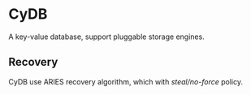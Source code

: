 # CyDB

A key-value database, support pluggable storage engines.

## Recovery
CyDB use ARIES recovery algorithm, which with *steal/no-force* policy.